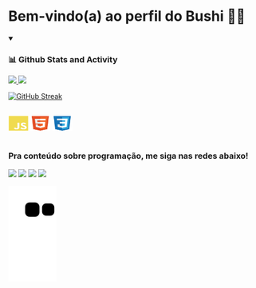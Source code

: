 # Bem-vindo(a) ao perfil do Bushi 🐱‍👤

<details open>
<summary><h3><strong>📊 Github Stats and Activity</strong></h3></summary>
<div>
  <a href="https://github.com/bush1D3v">
  <img height="180em" src="https://github-readme-stats-vert-three-11.vercel.app/api?username=bush1D3v&show_icons=true&theme=tokyonight&include_all_commits=true&count_private=true"/>
  <img height="180em" src="https://github-readme-stats-vert-three-11.vercel.app/api/top-langs/?username=bush1D3v&layout=compact&langs_count=6&theme=tokyonight"/>
    
   [![GitHub Streak](https://streak-stats.demolab.com?user=bush1D3v&theme=tokyonight&fire=EB5454&border=FFFFFF)](https://github.com/bush1D3v)
</details>
</div>
<div style="display: inline_block"><br>
  <img align="center" alt="Js" height="30" width="40" src="https://raw.githubusercontent.com/devicons/devicon/master/icons/javascript/javascript-plain.svg"/>
  <img align="center" alt="HTML" height="30" width="40" src="https://raw.githubusercontent.com/devicons/devicon/master/icons/html5/html5-original.svg"/>
  <img align="center" alt="CSS" height="30" width="40" src="https://raw.githubusercontent.com/devicons/devicon/master/icons/css3/css3-original.svg"/>
</div>
 
 <br>
 
  ### Pra conteúdo sobre programação, me siga nas redes abaixo!
 
<div> 

  <a href="https://instagram.com/victorj.021?igshid=MzNlNGNkZWQ4Mg==" target="_blank"><img src="https://img.shields.io/badge/-Instagram-%23E4405F?style=for-the-badge&logo=instagram&logoColor=white"></a>
 <a href="https://discord.gg/f65nxQt7UV" target="_blank"><img src="https://img.shields.io/badge/Discord-7289DA?style=for-the-badge&logo=discord&logoColor=white"></a> 
  <a href = "mailto:victor.jose.lopes.navarro@gmail.com"><img src="https://img.shields.io/badge/-Gmail-%23333?style=for-the-badge&logo=gmail&logoColor=white"></a>
  <a href="https://www.linkedin.com/in/victor-jos%C3%A9-763345279" target="_blank"><img src="https://img.shields.io/badge/-LinkedIn-%230077B5?style=for-the-badge&logo=linkedin&logoColor=white"></a> 
 
  ![Snake animation](https://github.com/bush1D3v/bush1D3v/blob/output/github-contribution-grid-snake.svg)

  
  
</div>
